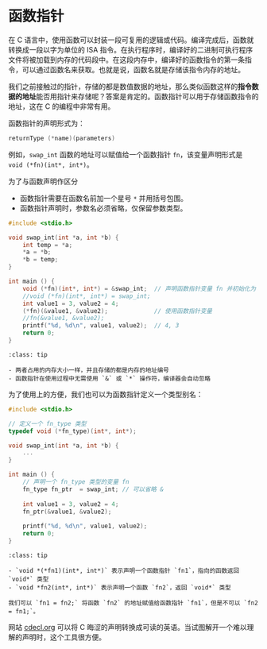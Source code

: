# 函数指针

在 C 语言中，使用函数可以封装一段可复用的逻辑或代码。编译完成后，函数就转换成一段以字为单位的 ISA 指令。在执行程序时，编译好的二进制可执行程序文件将被加载到内存的代码段中。在这段内存中，编译好的函数指令的第一条指令，可以通过函数名来获取。也就是说，函数名就是存储该指令内存的地址。

我们之前接触过的指针，存储的都是数值数据的地址，那么类似函数这样的**指令数据的地址**能否用指针来存储呢？答案是肯定的。函数指针可以用于存储函数指令的地址，这在 C 的编程中非常有用。

函数指针的声明形式为：

```c
returnType (*name)(parameters)
```

例如，`swap_int` 函数的地址可以赋值给一个函数指针 `fn`，该变量声明形式是 `void (*fn)(int*, int*)`。

为了与函数声明作区分

- 函数指针需要在函数名前加一个星号 `*` 并用括号包围。
- 函数指针声明时，参数名必须省略，仅保留参数类型。

```c
#include <stdio.h>

void swap_int(int *a, int *b) {
    int temp = *a;
    *a = *b;
    *b = temp;
}

int main () {
    void (*fn)(int*, int*) = &swap_int;  // 声明函数指针变量 fn 并初始化为 swap_int 地址
    //void (*fn)(int*, int*) = swap_int; 
    int value1 = 3, value2 = 4;
    (*fn)(&value1, &value2);             // 使用函数指针变量
    //fn(&value1, &value2);
    printf("%d, %d\n", value1, value2);  // 4, 3
    return 0;
}
```

```{admonition} 辨析：函数指针和普通指针
:class: tip

- 两者占用的内存大小一样，并且存储的都是内存的地址编号
- 函数指针在使用过程中无需使用 `&` 或 `*` 操作符，编译器会自动忽略
```

为了使用上的方便，我们也可以为函数指针定义一个类型别名：

```c
#include <stdio.h>

// 定义一个 fn_type 类型
typedef void (*fn_type)(int*, int*);

void swap_int(int *a, int *b) {
    ...
}

int main () {
    // 声明一个 fn_type 类型的变量 fn
    fn_type fn_ptr  = swap_int; // 可以省略 &
    
    int value1 = 3, value2 = 4;
    fn_ptr(&value1, &value2);
    
    printf("%d, %d\n", value1, value2);
    return 0;
}
```

```{admonition} 辨析：区分函数声明和函数指针声明
:class: tip

- `void *(*fn1)(int*, int*)` 表示声明一个函数指针 `fn1`，指向的函数返回 `void*` 类型
- `void *fn2(int*, int*)` 表示声明一个函数 `fn2`，返回 `void*` 类型

我们可以 `fn1 = fn2;` 将函数 `fn2` 的地址赋值给函数指针 `fn1`，但是不可以 `fn2 = fn1;`。
```

网站 [cdecl.org](https://cdecl.org/) 可以将 C 晦涩的声明转换成可读的英语。当试图解开一个难以理解的声明时，这个工具很方便。
